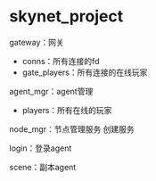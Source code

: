 # skynet_project

gateway：网关
- conns：所有连接的fd
- gate_players：所有连接的在线玩家

agent_mgr：agent管理
- players：所有在线的玩家

node_mgr：节点管理服务 创建服务

login：登录agent

scene：副本agent
